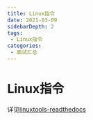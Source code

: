```yaml
---
title: Linux指令
date: 2021-03-09
sidebarDepth: 2
tags:
 - Linux指令
categories:
 - 面试汇总
---
```

# Linux指令
详见[linuxtools-readthedocs](https://linuxtools-rst.readthedocs.io/zh_CN/latest/tool/index.html)